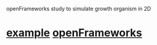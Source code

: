openFrameworks study to simulate growth organism in 2D


[example](./samples.svg)
[openFrameworks](http://openframeworks.cc/)
================
